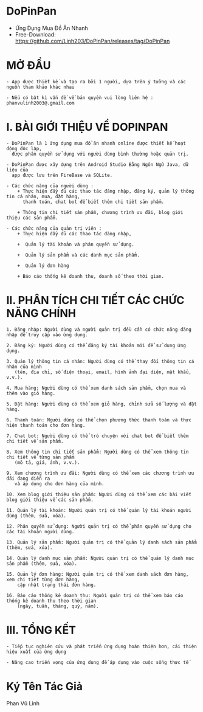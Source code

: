 # DoPinPan
   - Ứng Dụng Mua Đồ Ăn Nhanh
   - Free-Download: https://github.com/Linh203/DoPinPan/releases/tag/DoPinPan

# MỞ ĐẦU

    - App được thiết kế và tạo ra bởi 1 người, dựa trên ý tưởng và các nguồn tham khảo khác nhau

    - Nếu có bât kì vấn đề về bản quyền vui lòng liên hệ : phanvulinh2003@.gmail.com

# I. BÀI GIỚI THIỆU VỀ DOPINPAN

    - DoPinPan là 1 ứng dụng mua đồ ăn nhanh online được thiết kế hoạt động độc lập,
      được phân quyền sử dụng với người dùng bình thường hoặc quản trị.

    - DoPinPan được xây dựng trên Android Studio Bằng Ngôn Ngứ Java, dữ liệu của
      app được lưu trên FireBase và SQLite.
   
    - Các chức năng của người dùng :
        + Thực hiện đầy đủ các thao tác đăng nhập, đăng ký, quản lý thông tin cá nhân, mua, đặt hàng,
          thanh toán, chat bot để biết thêm chi tiết sản phẩm.
          
        + Thông tin chi tiết sản phẩm, chương trình ưu đãi, blog giới thiệu các sản phẩm.
        
    - Các chức năng của quản trị viên :
        + Thực hiện đầy đủ các thao tác đăng nhập, 
        
        +  Quản lý tài khoản và phân quyền sử dụng.
        
        +  Quản lý sản phẩm và các danh mục sản phẩm.
        
        +  Quản lý đơn hàng
        
        + Báo cáo thống kê doanh thu, doanh số theo thời gian.


# II. PHÂN TÍCH CHI TIẾT CÁC CHỨC NĂNG CHÍNH 

    1. Đăng nhập: Người dùng và người quản trị đều cần có chức năng đăng nhập để truy cập vào ứng dụng.   
    
    2. Đăng ký: Người dùng có thể đăng ký tài khoản mới để sử dụng ứng dụng.
    
    3. Quản lý thông tin cá nhân: Người dùng có thể thay đổi thông tin cá nhân của mình
       (tên, địa chỉ, số điện thoại, email, hình ảnh đại diện, mật khẩu, v.v.).
    
    4. Mua hàng: Người dùng có thể xem danh sách sản phẩm, chọn mua và thêm vào giỏ hàng.
    
    5. Đặt hàng: Người dùng có thể xem giỏ hàng, chỉnh sửa số lượng và đặt hàng.
    
    6. Thanh toán: Người dùng có thể chọn phương thức thanh toán và thực hiện thanh toán cho đơn hàng.
    
    7. Chat bot: Người dùng có thể trò chuyện với chat bot để biết thêm chi tiết về sản phẩm.
    
    8. Xem thông tin chi tiết sản phẩm: Người dùng có thể xem thông tin chi tiết về từng sản phẩm
       (mô tả, giá, ảnh, v.v.).
    
    9. Xem chương trình ưu đãi: Người dùng có thể xem các chương trình ưu đãi đang diễn ra
       và áp dụng cho đơn hàng của mình.
    
    10. Xem blog giới thiệu sản phẩm: Người dùng có thể xem các bài viết blog giới thiệu về các sản phẩm.
    
    11. Quản lý tài khoản: Người quản trị có thể quản lý tài khoản người dùng (thêm, sửa, xóa).
    
    12. Phân quyền sử dụng: Người quản trị có thể phân quyền sử dụng cho các tài khoản người dùng.
    
    13. Quản lý sản phẩm: Người quản trị có thể quản lý danh sách sản phẩm (thêm, sửa, xóa).
    
    14. Quản lý danh mục sản phẩm: Người quản trị có thể quản lý danh mục sản phẩm (thêm, sửa, xóa).
    
    15. Quản lý đơn hàng: Người quản trị có thể xem danh sách đơn hàng, xem chi tiết từng đơn hàng,
        cập nhật trạng thái đơn hàng.
    
    16. Báo cáo thống kê doanh thu: Người quản trị có thể xem báo cáo thống kê doanh thu theo thời gian
        (ngày, tuần, tháng, quý, năm).


# III. TỔNG KẾT

    - Tiếp tục nghiên cứu và phát triển ứng dụng hoàn thiện hơn, cải thiện hiệu xuất của ứng dụng
    
    - Nâng cao triển vọng của ứng dụng để áp dụng vào cuộc sống thực tế


# Ký Tên Tác Giả
  Phan Vũ Linh
